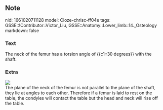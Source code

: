 ## Note
nid: 1661020711128
model: Cloze-chrisc-ff04e
tags: GSSE::!Contributor::Victor_Liu, GSSE::Anatomy::Lower_limb::14._Osteology
markdown: false

### Text
The neck of the femur has a torsion angle of {{c1::30 degrees}} with the shaft.

### Extra
<img src="paste-7248446274d9ce6d2a2f7375e075b96e364cfeef.jpg">
<div>
  The plane of the neck of the femur is not parallel to the plane
  of the shaft, they lie at angles to each other. Therefore if a
  femur is laid to rest on the table, the condyles will contact the
  table but the head and neck will rise off the table.
</div>
